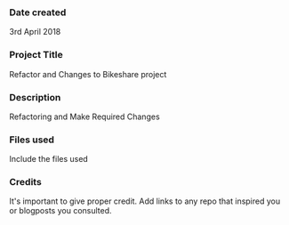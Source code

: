 ### Date created
3rd April 2018

### Project Title
Refactor and Changes to Bikeshare project

### Description
Refactoring and Make Required Changes

### Files used
Include the files used

### Credits
It's important to give proper credit. Add links to any repo that inspired you or blogposts you consulted.
